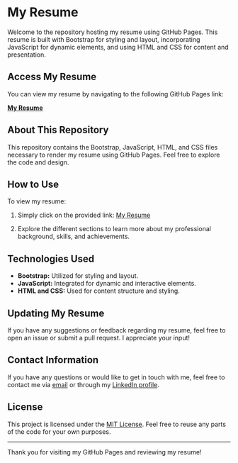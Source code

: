 # My Resume

Welcome to the repository hosting my resume using GitHub Pages. This resume is built with Bootstrap for styling and layout, incorporating JavaScript for dynamic elements, and using HTML and CSS for content and presentation.

## Access My Resume

You can view my resume by navigating to the following GitHub Pages link:

[**My Resume**](https://anandvp92.github.io/resume/)

## About This Repository

This repository contains the Bootstrap, JavaScript, HTML, and CSS files necessary to render my resume using GitHub Pages. Feel free to explore the code and design.

## How to Use

To view my resume:

1. Simply click on the provided link: [My Resume](https://anandvp92.github.io/resume/)

2. Explore the different sections to learn more about my professional background, skills, and achievements.

## Technologies Used

- **Bootstrap:** Utilized for styling and layout.
- **JavaScript:** Integrated for dynamic and interactive elements.
- **HTML and CSS:** Used for content structure and styling.

## Updating My Resume

If you have any suggestions or feedback regarding my resume, feel free to open an issue or submit a pull request. I appreciate your input!

## Contact Information

If you have any questions or would like to get in touch with me, feel free to contact me via [email](mailto:mailanandvp@gmail.com) or through my [LinkedIn profile](https://www.linkedin.com/in/anand-v-p/).

## License

This project is licensed under the [MIT License](LICENSE). Feel free to reuse any parts of the code for your own purposes.

---

Thank you for visiting my GitHub Pages and reviewing my resume!
